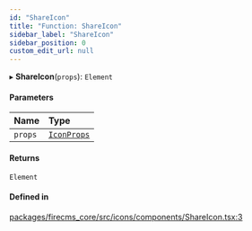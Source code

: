 ```yaml
---
id: "ShareIcon"
title: "Function: ShareIcon"
sidebar_label: "ShareIcon"
sidebar_position: 0
custom_edit_url: null
---
```


▸ **ShareIcon**(`props`): `Element`

#### Parameters

| Name | Type |
| :------ | :------ |
| `props` | [`IconProps`](../types/IconProps.md) |

#### Returns

`Element`

#### Defined in

[packages/firecms_core/src/icons/components/ShareIcon.tsx:3](https://github.com/FireCMSco/firecms/blob/d45f3739/packages/firecms_core/src/icons/components/ShareIcon.tsx#L3)
